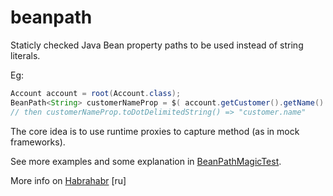 beanpath
========

Staticly checked Java Bean property paths to be used instead of string literals.

Eg:
```java
Account account = root(Account.class);
BeanPath<String> customerNameProp = $( account.getCustomer().getName() );
// then customerNameProp.toDotDelimitedString() => "customer.name"
```

The core idea is to use runtime proxies to capture method (as in mock frameworks).

See more examples and some explanation in [BeanPathMagicTest](https://github.com/CUSTIS-public/beanpath/blob/master/src/test/java/ru/custis/beanpath/BeanPathMagicTest.java).

More info on [Habrahabr](http://habrahabr.ru/company/custis/blog/243803/) [ru]
